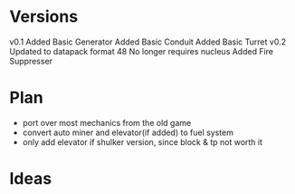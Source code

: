 # Versions
v0.1
	Added Basic Generator
	Added Basic Conduit
	Added Basic Turret
v0.2
	Updated to datapack format 48
	No longer requires nucleus
	Added Fire Suppresser
# Plan
- port over most mechanics from the old game
- convert auto miner and elevator(if added) to fuel system
- only add elevator if shulker version, since block & tp not worth it
# Ideas
